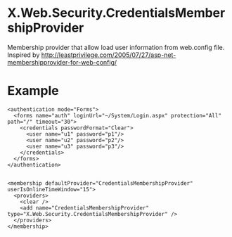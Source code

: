 X.Web.Security.CredentialsMembershipProvider
============================================

Membership provider that allow load user information from web.config file.
Inspired by http://leastprivilege.com/2005/07/27/asp-net-membershipprovider-for-web-config/

Example
=======

    <authentication mode="Forms">
      <forms name="auth" loginUrl="~/System/Login.aspx" protection="All" path="/" timeout="30">
        <credentials passwordFormat="Clear">
          <user name="u1" password="p1"/>
          <user name="u2" password="p2"/>
          <user name="u3" password="p3"/>
        </credentials>
      </forms>
    </authentication>


    <membership defaultProvider="CredentialsMembershipProvider" userIsOnlineTimeWindow="15">
      <providers>
        <clear />
        <add name="CredentialsMembershipProvider" type="X.Web.Security.CredentialsMembershipProvider" />
      </providers>
    </membership>
